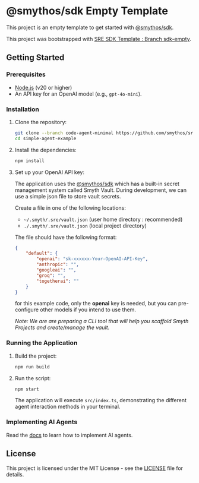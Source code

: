 # @smythos/sdk Empty Template

This project is an empty template to get started with [@smythos/sdk](https://www.npmjs.com/package/@smythos/sdk).

This project was bootstrapped with [SRE SDK Template : Branch sdk-empty](https://github.com/SmythOS/sre-project-templates/tree/sdk-empty).

## Getting Started

### Prerequisites

-   [Node.js](https://nodejs.org/) (v20 or higher)
-   An API key for an OpenAI model (e.g., `gpt-4o-mini`).

### Installation

1.  Clone the repository:

    ```bash
    git clone --branch code-agent-minimal https://github.com/smythos/sre-project-templates.git simple-agent-example
    cd simple-agent-example
    ```

2.  Install the dependencies:

    ```bash
    npm install
    ```

3.  Set up your OpenAI API key:

    The application uses the [@smythos/sdk](https://www.npmjs.com/package/@smythos/sdk) which has a built-in secret management system called Smyth Vault.
    During development, we can use a simple json file to store vault secrets.

    Create a file in one of the following locations:

    -   `~/.smyth/.sre/vault.json` (user home directory : recommended)
    -   `./.smyth/.sre/vault.json` (local project directory)

    The file should have the following format:

    ```json
    {
        "default": {
            "openai": "sk-xxxxxx-Your-OpenAI-API-Key",
            "anthropic": "",
            "googleai": "",
            "groq": "",
            "togetherai": ""
        }
    }
    ```

    for this example code, only the **openai** key is needed, but you can pre-configure other models if you intend to use them.

    _Note: We are are preparing a CLI tool that will help you scaffold Smyth Projects and create/manage the vault._

### Running the Application

1.  Build the project:

    ```bash
    npm run build
    ```

2.  Run the script:

    ```bash
    npm start
    ```

    The application will execute `src/index.ts`, demonstrating the different agent interaction methods in your terminal.

### Implementing AI Agents

Read the [docs](https://smythos.github.io/sre/sdk/) to learn how to implement AI agents.

## License

This project is licensed under the MIT License - see the [LICENSE](LICENSE) file for details.
